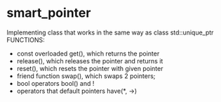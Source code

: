 # smart_pointer
Implementing class that works in the same way as class std::unique_ptr
FUNCTIONS:
- const overloaded get(), which returns the pointer
- release(), which releases the pointer and returns it
- reset(), which resets the pointer with given pointer
- friend function swap(), which swaps 2 pointers;
- bool operators bool() and !
- operators that default pointers have(*, ->)

